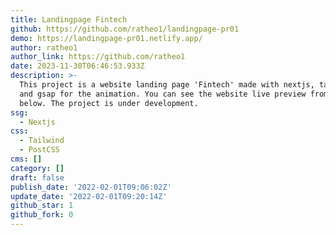 ```yaml
---
title: Landingpage Fintech
github: https://github.com/ratheo1/landingpage-pr01
demo: https://landingpage-pr01.netlify.app/
author: ratheo1
author_link: https://github.com/ratheo1
date: 2023-11-30T06:46:53.933Z
description: >-
  This project is a website landing page 'Fintech' made with nextjs, tailwindcss
  and gsap for the animation. You can see the website live preview from the link
  below. The project is under development.
ssg:
  - Nextjs
css:
  - Tailwind
  - PostCSS
cms: []
category: []
draft: false
publish_date: '2022-02-01T09:06:02Z'
update_date: '2022-02-01T09:20:14Z'
github_star: 1
github_fork: 0
---
```

